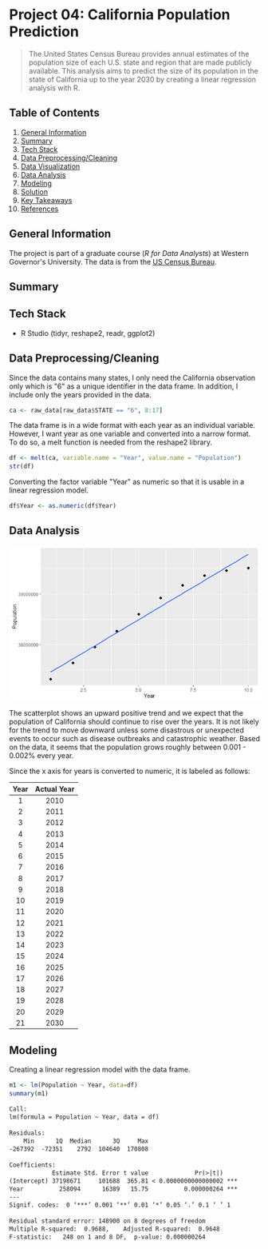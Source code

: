 # Project 04: California Population Prediction
> The United States Census Bureau provides annual estimates of the population size of each U.S. state and region that are made publicly available. This analysis aims to predict the size of its population in the state of California up to the year 2030 by creating a linear regression analysis with R.

Table of Contents
---
1. [General Information](#general-information)
2. [Summary](#summary)
3. [Tech Stack](#tech-stack)
4. [Data Preprocessing/Cleaning](#data-preprocessingcleaning)
5. [Data Visualization](#data-visualization)
6. [Data Analysis](#data-analysis)
7. [Modeling](#modeling)
8. [Solution](#solution)
9. [Key Takeaways](#key-takeaways)
10. [References](#references)

<a name="https://github.com/sangtvo/Seattle-PD-Funding-Eligibility#general-information"/>
<a name="https://github.com/sangtvo/Seattle-PD-Funding-Eligibility#summary"/>
<a name="https://github.com/sangtvo/Seattle-PD-Funding-Eligibility#tech-stack"/>
<a name="https://github.com/sangtvo/Seattle-PD-Funding-Eligibility#data-preprocessingcleaning"/>
<a name="https://github.com/sangtvo/Seattle-PD-Funding-Eligibility#data-visualization"/>
<a name="https://github.com/sangtvo/Seattle-PD-Funding-Eligibility#data-analysis"/>
<a name="https://github.com/sangtvo/Seattle-PD-Funding-Eligibility#modeling"/>
<a name="https://github.com/sangtvo/Seattle-PD-Funding-Eligibility#solution"/>
<a name="https://github.com/sangtvo/Seattle-PD-Funding-Eligibility#key-takeaways"/>
<a name="https://github.com/sangtvo/Seattle-PD-Funding-Eligibility#references"/>

General Information
---
The project is part of a graduate course (_R for Data Analysts_) at Western Governor's University. The data is from the [US Census Bureau](https://www.census.gov/programs-surveys/popest.html).

Summary
---


Tech Stack
---
* R Studio (tidyr, reshape2, readr, ggplot2)

Data Preprocessing/Cleaning
---
Since the data contains many states, I only need the California observation only which is "6" as a unique identifier in the data frame. In addition, I include only the years provided in the data.
```r
ca <- raw_data[raw_data$STATE == "6", 8:17]
```

The data frame is in a wide format with each year as an individual variable. However, I want year as one variable and converted into a narrow format. To do so, a melt function is needed from the reshape2 library.

```r
df <- melt(ca, variable.name = "Year", value.name = "Population")
str(df)
```

Converting the factor variable "Year" as numeric so that it is usable in a linear regression model.
```r
df$Year <- as.numeric(df$Year)
```

Data Analysis
---
![Scatterplot](https://github.com/sangtvo/California-Population-Prediction/blob/main/images/LRmodel.PNG?raw=true)

The scatterplot shows an upward positive trend and we expect that the population of California should continue to rise over the years. It is not likely for the trend to move downward unless some disastrous or unexpected events to occur such as disease outbreaks and catastrophic weather. Based on the data, it seems that the population grows roughly between 0.001 - 0.002% every year. 

Since the x axis for years is converted to numeric, it is labeled as follows:

Year | Actual Year
:-------------------------:|:-------------------------:
1 | 2010
2 | 2011
3 | 2012
4 | 2013
5 | 2014
6 | 2015
7 | 2016
8 | 2017
9 | 2018
10 | 2019
11 | 2020
12 | 2021
13 | 2022
14 | 2023
15 | 2024
16 | 2025
17 | 2026
18 | 2027
19 | 2028
20 | 2029
21 | 2030

Modeling
---
Creating a linear regression model with the data frame.
```r
m1 <- lm(Population ~ Year, data=df)
summary(m1)
```

```
Call:
lm(formula = Population ~ Year, data = df)

Residuals:
    Min      1Q  Median      3Q     Max 
-267392  -72351    2792  104640  170808 

Coefficients:
            Estimate Std. Error t value             Pr(>|t|)    
(Intercept) 37198671     101688  365.81 < 0.0000000000000002 ***
Year          258094      16389   15.75          0.000000264 ***
---
Signif. codes:  0 ‘***’ 0.001 ‘**’ 0.01 ‘*’ 0.05 ‘.’ 0.1 ‘ ’ 1

Residual standard error: 148900 on 8 degrees of freedom
Multiple R-squared:  0.9688,	Adjusted R-squared:  0.9648 
F-statistic:   248 on 1 and 8 DF,  p-value: 0.000000264
```

